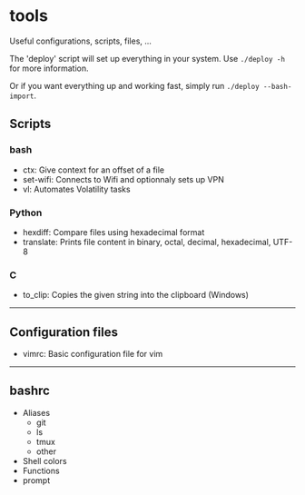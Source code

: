 # tools
Useful configurations, scripts, files, ...

The 'deploy' script will set up everything in your system. Use `./deploy -h` for more information.

Or if you want everything up and working fast, simply run `./deploy --bash-import`.

## Scripts

### bash
* ctx: Give context for an offset of a file
* set-wifi: Connects to Wifi and optionnaly sets up VPN
* vl: Automates Volatility tasks

### Python
	
* hexdiff: Compare files using hexadecimal format
* translate: Prints file content in binary, octal, decimal, hexadecimal, UTF-8

### C
* to_clip: Copies the given string into the clipboard (Windows)


---
## Configuration files

* vimrc: Basic configuration file for vim

---
## bashrc
* Aliases
  * git
  * ls
  * tmux
  * other
* Shell colors
* Functions
* prompt